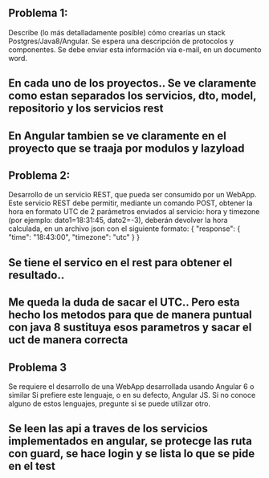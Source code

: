 
## Problema 1:
Describe (lo más detalladamente posible) cómo crearías un stack Postgres/Java8/Angular.
Se espera una descripción de protocolos y componentes.
Se debe enviar esta información via e-mail, en un documento word.


 ## En cada uno de los proyectos.. Se ve claramente como estan separados los servicios, dto, model, repositorio y los servicios rest

 ## En Angular tambien se ve claramente en el proyecto que se traaja por modulos y lazyload

## Problema 2:
Desarrollo de un servicio REST, que pueda ser consumido por un WebApp.
Este servicio REST debe permitir, mediante un comando POST, obtener la hora en formato UTC
de 2 parámetros enviados al servicio: hora y timezone
(por ejemplo: dato1=18:31:45, dato2=-3), deberán devolver la hora calculada, en un archivo json
con el siguiente formato:
{
"response": {
"time": "18:43:00",
"timezone": "utc"
}
}


## Se tiene el servico en el rest para obtener el resultado..

##  Me queda la duda de sacar el UTC.. Pero esta hecho los metodos para que de manera puntual con java 8 sustituya esos parametros y sacar el uct de manera correcta


## Problema 3
Se requiere el desarrollo de una WebApp desarrollada usando Angular 6 o similar
Si prefiere este lenguaje, o en su defecto, Angular JS. Si no conoce alguno de estos lenguajes,
pregunte si se puede utilizar otro.


##  Se leen las api a traves de los servicios implementados en angular, se protecge las ruta con guard,  se hace login y se lista lo que se pide en el test
```

